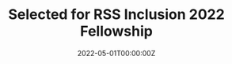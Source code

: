 ---
title: Selected for RSS Inclusion 2022 Fellowship
# subtitle: Welcome 👋 We know that first impressions are important, so we've populated your new site with some initial content to help you get familiar with everything in no time.

# Summary for listings and search engines
# summary: Welcome 👋 We know that first impressions are important, so we've populatReceived the Diversity and Inclusion Scholarship from the ME Department at CU Bouldered your new site with some initial content to help you get familiar with everything in no time.

# Link this post with a project
projects: []

# Date published
date: '2022-05-01T00:00:00Z'

# Is this an unpublished draft?
draft: false

# Show this page in the Featured widget?
featured: false

reading_time: false

links:
- name: Fellowship
  url: https://sites.google.com/andrew.cmu.edu/inclusion-rss-2022/participants?authuser=0


# url_source: "https://sites.google.com/andrew.cmu.edu/inclusion-rss-2022/program?authuser=0"


# authors:
#   - admin

# tags:
#   - Academic

# categories:
#   - Demo
---